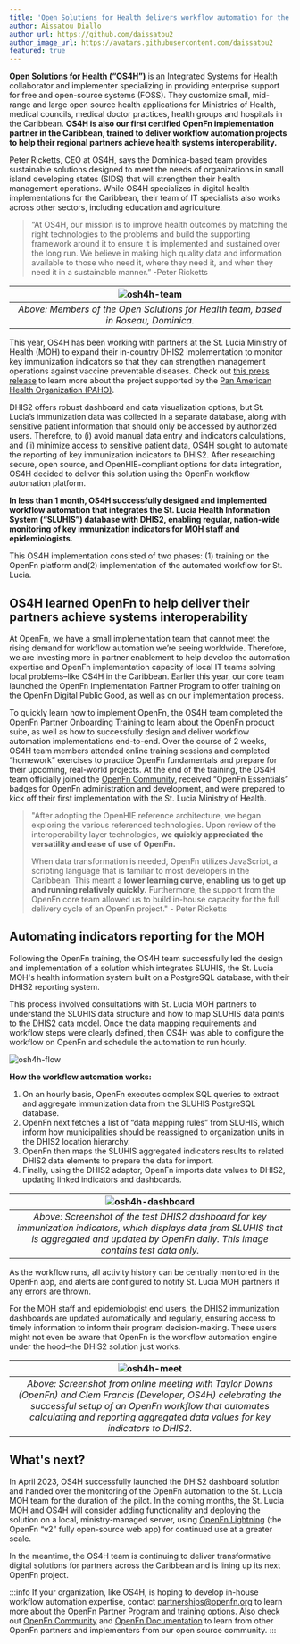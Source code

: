 ```yaml
---
title: 'Open Solutions for Health delivers workflow automation for the St. Lucia Ministry of Health'
author: Aissatou Diallo
author_url: https://github.com/daissatou2
author_image_url: https://avatars.githubusercontent.com/daissatou2
featured: true
---
```


**[Open Solutions for Health (“OS4H”)](http://www.opensolutions.health/)** is an Integrated Systems for Health collaborator and
implementer specializing in providing enterprise support for free and open-source systems
(FOSS). They customize small, mid-range and large open source health applications for Ministries of Health, medical councils, medical doctor practices, health groups and hospitals in the Caribbean. **OS4H is also our first certified OpenFn implementation partner in the Caribbean, trained to deliver workflow automation projects to help their regional partners achieve health systems interoperability.** 

 Peter Ricketts, CEO at OS4H, says the Dominica-based team provides sustainable solutions designed to meet the needs of organizations in small island developing states (SIDS) that will strengthen their health management operations. While OS4H specializes in digital health implementations for the Caribbean, their team of IT specialists also works across other sectors, including education and agriculture. 

> “At OS4H, our mission is to improve health outcomes by matching the right technologies to the problems and build the supporting framework around it to ensure it is implemented and sustained over the long run. We believe in making high quality data and information available to those who need it, where they need it, and when they need it in a sustainable manner.”  -Peter Ricketts



| ![osh4h-team](/img/os4h-team.png) |
|:--:|
| *Above: Members of the Open Solutions for Health team, based in Roseau, Dominica.*|


This year, OS4H has been working with partners at the St. Lucia Ministry of Health (MOH) to expand their in-country DHIS2 implementation to monitor key immunization indicators so that they can strengthen management operations against vaccine preventable diseases. Check out [this press release](https://dominicanewsonline.com/news/homepage/news/press-release-for-world-immunization-week-open-solutions-for-health-delivers-again/) to learn more about the project supported by the [Pan American Health Organization (PAHO)](https://www.paho.org/en).

DHIS2 offers robust dashboard and data visualization options, but St. Lucia’s immunization data was collected in a separate database, along with sensitive patient information that should only be accessed by authorized users. Therefore, to (i) avoid manual data entry and indicators calculations, and (ii) minimize access to sensitive patient data, OS4H sought to automate the reporting of key immunization indicators to DHIS2. After researching secure, open source, and OpenHIE-compliant options for data integration, OS4H decided to deliver this solution using the OpenFn workflow automation platform. 

**In less than 1 month, OS4H successfully designed and implemented workflow automation that integrates the St. Lucia Health Information System (“SLUHIS”) database with DHIS2, enabling regular, nation-wide monitoring of key immunization indicators for MOH staff and epidemiologists.**

This OS4H implementation consisted of two phases: (1) training on the OpenFn platform and(2) implementation of the automated workflow for St. Lucia. 


## OS4H learned OpenFn to help deliver their partners achieve systems interoperability

At OpenFn, we have a small implementation team that cannot meet the rising demand for workflow automation we’re seeing worldwide. Therefore, we are investing more in partner enablement to help develop the automation expertise and OpenFn implementation capacity of local IT teams solving local problems–like OS4H in the Caribbean. Earlier this year, our core team launched the OpenFn Implementation Partner Program to offer training on the OpenFn Digital Public Good, as well as on our implementation process. 

To quickly learn how to implement OpenFn, the OS4H team completed the OpenFn Partner Onboarding Training to learn about the OpenFn product suite, as well as how to successfully design and deliver workflow automation implementations end-to-end. Over the course of 2 weeks, OS4H team members attended online training sessions and completed “homework” exercises to practice OpenFn fundamentals and prepare for their upcoming, real-world projects. At the end of the training, the OS4H team officially joined the [OpenFn Community](https://community.openfn.org/), received “OpenFn Essentials” badges for OpenFn administration and development, and were prepared to kick off their first implementation with the St. Lucia Ministry of Health.

> "After adopting the OpenHIE reference architecture, we began exploring the various referenced technologies. Upon review of the interoperability layer technologies, **we quickly appreciated the versatility and ease of use of OpenFn.**
>
> When data transformation is needed, OpenFn utilizes JavaScript, a scripting language that is familiar to most developers in the Caribbean. This meant a **lower learning curve, enabling us to get up and running relatively quickly.** Furthermore, the support from the OpenFn core team allowed us to build in-house capacity for the full delivery cycle of an OpenFn project." - Peter Ricketts

## Automating indicators reporting for the MOH

Following the OpenFn training, the OS4H team successfully led the design and implementation of a solution which integrates SLUHIS, the St. Lucia MOH's health information system built on a PostgreSQL database, with their DHIS2 reporting system. 

This process involved consultations with St. Lucia MOH partners to understand the SLUHIS data structure and how to map SLUHIS data points to the DHIS2 data model. Once the data mapping requirements and workflow steps were clearly defined, then OS4H was able to configure the workflow on OpenFn and schedule the automation to run hourly. 



![osh4h-flow](/img/os4h-flow.png)

**How the workflow automation works:**
1. On an hourly basis, OpenFn executes complex SQL queries to extract and aggregate immunization data from the SLUHIS PostgreSQL database.
2. OpenFn next fetches a list of “data mapping rules” from SLUHIS, which inform how municipalities should be reassigned to organization units in the DHIS2 location hierarchy.
3. OpenFn then maps the SLUHIS aggregated indicators results to related DHIS2 data elements to prepare the data for import.
4. Finally, using the DHIS2 adaptor, OpenFn imports data values to DHIS2, updating linked indicators and dashboards.

| ![osh4h-dashboard](/img/os4h-dashboard.png) |
|:--:|
| *Above: Screenshot of the test DHIS2 dashboard for key immunization indicators, which displays data from SLUHIS that is aggregated and updated by OpenFn daily. This image contains test data only.*|

As the workflow runs, all activity history can be centrally monitored in the OpenFn app, and alerts are configured to notify St. Lucia MOH partners if any errors are thrown. 

For the MOH staff and epidemiologist end users, the DHIS2 immunization dashboards are updated automatically and regularly, ensuring access to timely information to inform their program decision-making. These users might not even be aware that OpenFn is the workflow automation engine under the hood–the DHIS2 solution just works.   


| ![osh4h-meet](/img/os4h-meet.png) |
|:--:|
| *Above: Screenshot from online meeting with Taylor Downs (OpenFn) and Clem Francis (Developer, OS4H) celebrating the successful setup of an OpenFn workflow that automates calculating and reporting aggregated data values for key indicators to DHIS2.*|

## What's next? 
In April 2023, OS4H successfully launched the DHIS2 dashboard solution and handed over the monitoring of the OpenFn automation to the St. Lucia MOH team for the duration of the pilot. In the coming months, the St. Lucia MOH and OS4H will consider adding functionality and deploying the solution on a local, ministry-managed server, using [OpenFn Lightning](https://docs.openfn.org/documentation/about-lightning) (the OpenFn “v2” fully open-source web app) for continued use at a greater scale. 

In the meantime, the OS4H team is continuing to deliver transformative digital solutions for partners across the Caribbean and is lining up its next OpenFn project. 

:::info
If your organization, like OS4H, is hoping to develop in-house workflow automation expertise, contact [partnerships@openfn.org](mailto://partnerships@openfn.org) to learn more about the OpenFn Partner Program and training options. Also check out [OpenFn Community](http://community.openfn.org) and [OpenFn Documentation](http://docs.openfn.org) to learn from other OpenFn partners and implementers from our open source community. 
:::


